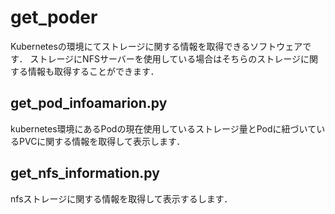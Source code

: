 # get_poder
Kubernetesの環境にてストレージに関する情報を取得できるソフトウェアです．
ストレージにNFSサーバーを使用している場合はそちらのストレージに関する情報も取得することができます．
## get_pod_infoamarion.py
kubernetes環境にあるPodの現在使用しているストレージ量とPodに紐づいているPVCに関する情報を取得して表示します．

## get_nfs_information.py
nfsストレージに関する情報を取得して表示するします．
